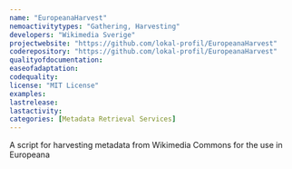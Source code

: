 ```yaml
---
name: "EuropeanaHarvest"
nemoactivitytypes: "Gathering, Harvesting"
developers: "Wikimedia Sverige"
projectwebsite: "https://github.com/lokal-profil/EuropeanaHarvest"
coderepository: "https://github.com/lokal-profil/EuropeanaHarvest"
qualityofdocumentation: 
easeofadaptation: 
codequality: 
license: "MIT License"
examples: 
lastrelease: 
lastactivity: 
categories: [Metadata Retrieval Services]
---
```

A script for harvesting metadata from Wikimedia Commons for the use in Europeana

